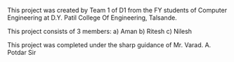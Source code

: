 This project was created by Team 1 of D1 from the FY students of Computer Engineering at D.Y. Patil College Of Engineering, Talsande.

This project consists of 3 members:
a) Aman b) Ritesh c) Nilesh

This project was completed under the sharp guidance of Mr. Varad. A. Potdar Sir
